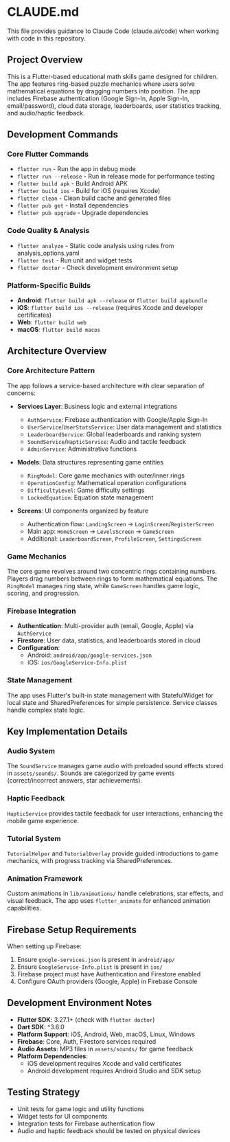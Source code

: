 # CLAUDE.md

This file provides guidance to Claude Code (claude.ai/code) when working with code in this repository.

## Project Overview

This is a Flutter-based educational math skills game designed for children. The app features ring-based puzzle mechanics where users solve mathematical equations by dragging numbers into position. The app includes Firebase authentication (Google Sign-In, Apple Sign-In, email/password), cloud data storage, leaderboards, user statistics tracking, and audio/haptic feedback.

## Development Commands

### Core Flutter Commands
- `flutter run` - Run the app in debug mode
- `flutter run --release` - Run in release mode for performance testing
- `flutter build apk` - Build Android APK
- `flutter build ios` - Build for iOS (requires Xcode)
- `flutter clean` - Clean build cache and generated files
- `flutter pub get` - Install dependencies
- `flutter pub upgrade` - Upgrade dependencies

### Code Quality & Analysis
- `flutter analyze` - Static code analysis using rules from analysis_options.yaml
- `flutter test` - Run unit and widget tests
- `flutter doctor` - Check development environment setup

### Platform-Specific Builds
- **Android**: `flutter build apk --release` or `flutter build appbundle`
- **iOS**: `flutter build ios --release` (requires Xcode and developer certificates)
- **Web**: `flutter build web`
- **macOS**: `flutter build macos`

## Architecture Overview

### Core Architecture Pattern
The app follows a service-based architecture with clear separation of concerns:

- **Services Layer**: Business logic and external integrations
  - `AuthService`: Firebase authentication with Google/Apple Sign-In
  - `UserService`/`UserStatsService`: User data management and statistics
  - `LeaderboardService`: Global leaderboards and ranking system
  - `SoundService`/`HapticService`: Audio and tactile feedback
  - `AdminService`: Administrative functions

- **Models**: Data structures representing game entities
  - `RingModel`: Core game mechanics with outer/inner rings
  - `OperationConfig`: Mathematical operation configurations
  - `DifficultyLevel`: Game difficulty settings
  - `LockedEquation`: Equation state management

- **Screens**: UI components organized by feature
  - Authentication flow: `LandingScreen` → `LoginScreen`/`RegisterScreen`
  - Main app: `HomeScreen` → `LevelsScreen` → `GameScreen`
  - Additional: `LeaderboardScreen`, `ProfileScreen`, `SettingsScreen`

### Game Mechanics
The core game revolves around two concentric rings containing numbers. Players drag numbers between rings to form mathematical equations. The `RingModel` manages ring state, while `GameScreen` handles game logic, scoring, and progression.

### Firebase Integration
- **Authentication**: Multi-provider auth (email, Google, Apple) via `AuthService`
- **Firestore**: User data, statistics, and leaderboards stored in cloud
- **Configuration**: 
  - Android: `android/app/google-services.json`
  - iOS: `ios/GoogleService-Info.plist`

### State Management
The app uses Flutter's built-in state management with StatefulWidget for local state and SharedPreferences for simple persistence. Service classes handle complex state logic.

## Key Implementation Details

### Audio System
The `SoundService` manages game audio with preloaded sound effects stored in `assets/sounds/`. Sounds are categorized by game events (correct/incorrect answers, star achievements).

### Haptic Feedback
`HapticService` provides tactile feedback for user interactions, enhancing the mobile game experience.

### Tutorial System
`TutorialHelper` and `TutorialOverlay` provide guided introductions to game mechanics, with progress tracking via SharedPreferences.

### Animation Framework
Custom animations in `lib/animations/` handle celebrations, star effects, and visual feedback. The app uses `flutter_animate` for enhanced animation capabilities.

## Firebase Setup Requirements

When setting up Firebase:
1. Ensure `google-services.json` is present in `android/app/`
2. Ensure `GoogleService-Info.plist` is present in `ios/`
3. Firebase project must have Authentication and Firestore enabled
4. Configure OAuth providers (Google, Apple) in Firebase Console

## Development Environment Notes

- **Flutter SDK**: 3.27.1+ (check with `flutter doctor`)
- **Dart SDK**: ^3.6.0
- **Platform Support**: iOS, Android, Web, macOS, Linux, Windows
- **Firebase**: Core, Auth, Firestore services required
- **Audio Assets**: MP3 files in `assets/sounds/` for game feedback
- **Platform Dependencies**: 
  - iOS development requires Xcode and valid certificates
  - Android development requires Android Studio and SDK setup

## Testing Strategy

- Unit tests for game logic and utility functions
- Widget tests for UI components
- Integration tests for Firebase authentication flow
- Audio and haptic feedback should be tested on physical devices
